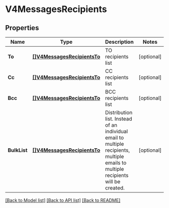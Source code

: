 # V4MessagesRecipients

## Properties

Name | Type | Description | Notes
------------ | ------------- | ------------- | -------------
**To** | [**[]V4MessagesRecipientsTo**](_v4_messages_recipients_to.md) | TO recipients list | [optional] 
**Cc** | [**[]V4MessagesRecipientsTo**](_v4_messages_recipients_to.md) | CC recipients list | [optional] 
**Bcc** | [**[]V4MessagesRecipientsTo**](_v4_messages_recipients_to.md) | BCC recipients list | [optional] 
**BulkList** | [**[]V4MessagesRecipientsTo**](_v4_messages_recipients_to.md) | Distribution list. Instead of an individual email to multiple recipients, multiple emails to multiple recipients will be created. | [optional] 

[[Back to Model list]](../README.md#documentation-for-models) [[Back to API list]](../README.md#documentation-for-api-endpoints) [[Back to README]](../README.md)



